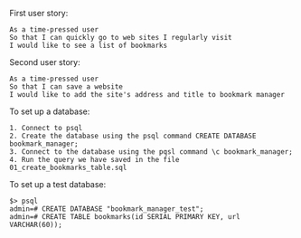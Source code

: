 First user story:
```
As a time-pressed user
So that I can quickly go to web sites I regularly visit
I would like to see a list of bookmarks
```

Second user story:
```
As a time-pressed user
So that I can save a website
I would like to add the site's address and title to bookmark manager
```


To set up a database:
```
1. Connect to psql
2. Create the database using the psql command CREATE DATABASE bookmark_manager;
3. Connect to the database using the pqsl command \c bookmark_manager;
4. Run the query we have saved in the file 01_create_bookmarks_table.sql
```

To set up a test database:
```
$> psql
admin=# CREATE DATABASE "bookmark_manager_test";
admin=# CREATE TABLE bookmarks(id SERIAL PRIMARY KEY, url VARCHAR(60));
```
